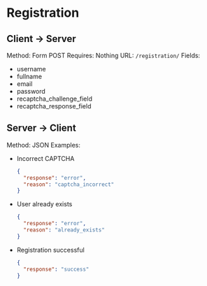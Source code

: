 # Registration

## Client -> Server
Method: Form POST
Requires: Nothing
URL: `/registration/`
Fields:
* username
* fullname
* email
* password
* recaptcha_challenge_field
* recaptcha_response_field

## Server -> Client
Method: JSON
Examples:
* Incorrect CAPTCHA

  ```json
  {
    "response": "error",
    "reason": "captcha_incorrect"
  }
  ```

* User already exists

  ```json
  {
    "response": "error",
    "reason": "already_exists"
  }
  ```

* Registration successful

  ```json
  {
    "response": "success"
  }
  ```

